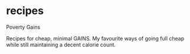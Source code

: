 # recipes

Poverty Gains

Recipes for cheap, minimal GAINS. My favourite ways of going full cheap while still maintaining a decent calorie count.